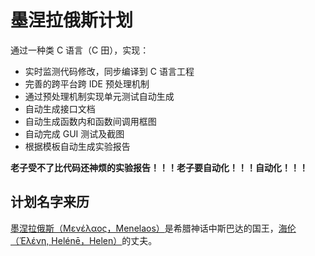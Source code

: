 # 墨涅拉俄斯计划

通过一种类 C 语言（C 田），实现：
 * 实时监测代码修改，同步编译到 C 语言工程
 * 完善的跨平台跨 IDE 预处理机制
 * 通过预处理机制实现单元测试自动生成
 * 自动生成接口文档
 * 自动生成函数内和函数间调用框图
 * 自动完成 GUI 测试及截图
 * 根据模板自动生成实验报告

 **老子受不了比代码还神烦的实验报告！！！老子要自动化！！！自动化！！！**

## 计划名字来历

[墨涅拉俄斯（Μενέλαος，Menelaos）](https://zh.wikipedia.org/wiki/%E5%A2%A8%E6%B6%85%E6%8B%89%E4%BF%84%E6%96%AF)是希腊神话中斯巴达的国王，[海伦（Ἑλένη, Helénē，Helen）](https://zh.wikipedia.org/wiki/%E6%B5%B7%E4%BC%A6_%28%E7%A5%9E%E8%AF%9D%29)的丈夫。

